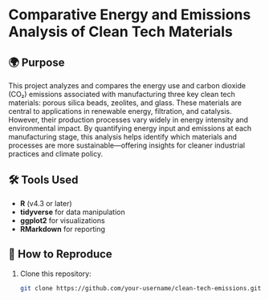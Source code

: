 # Comparative Energy and Emissions Analysis of Clean Tech Materials

## 🌍 Purpose

This project analyzes and compares the energy use and carbon dioxide (CO₂) emissions associated with manufacturing three key clean tech materials: porous silica beads, zeolites, and glass. These materials are central to applications in renewable energy, filtration, and catalysis. However, their production processes vary widely in energy intensity and environmental impact. By quantifying energy input and emissions at each manufacturing stage, this analysis helps identify which materials and processes are more sustainable—offering insights for cleaner industrial practices and climate policy.

## 🛠 Tools Used

- **R** (v4.3 or later)
- **tidyverse** for data manipulation
- **ggplot2** for visualizations
- **RMarkdown** for reporting

## 🔁 How to Reproduce

1. Clone this repository:
   ```bash
   git clone https://github.com/your-username/clean-tech-emissions.git
